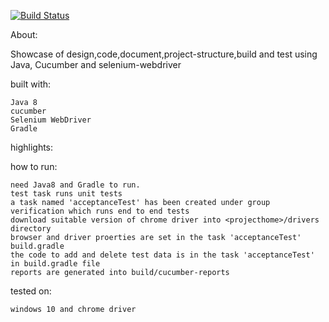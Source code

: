 [![Build Status](https://travis-ci.org/pradeepk6/identitye2e.svg?branch=master)](https://travis-ci.org/pradeepk6/identitye2e)

About:

Showcase of design,code,document,project-structure,build and test using Java, Cucumber and selenium-webdriver

built with:

    Java 8
    cucumber    
    Selenium WebDriver 
    Gradle

highlights:


how to run:

    need Java8 and Gradle to run.
    test task runs unit tests
    a task named 'acceptanceTest' has been created under group verification which runs end to end tests
    download suitable version of chrome driver into <projecthome>/drivers directory 
    browser and driver proerties are set in the task 'acceptanceTest' build.gradle    
    the code to add and delete test data is in the task 'acceptanceTest' in build.gradle file 
    reports are generated into build/cucumber-reports

tested on:

    windows 10 and chrome driver
    
    
